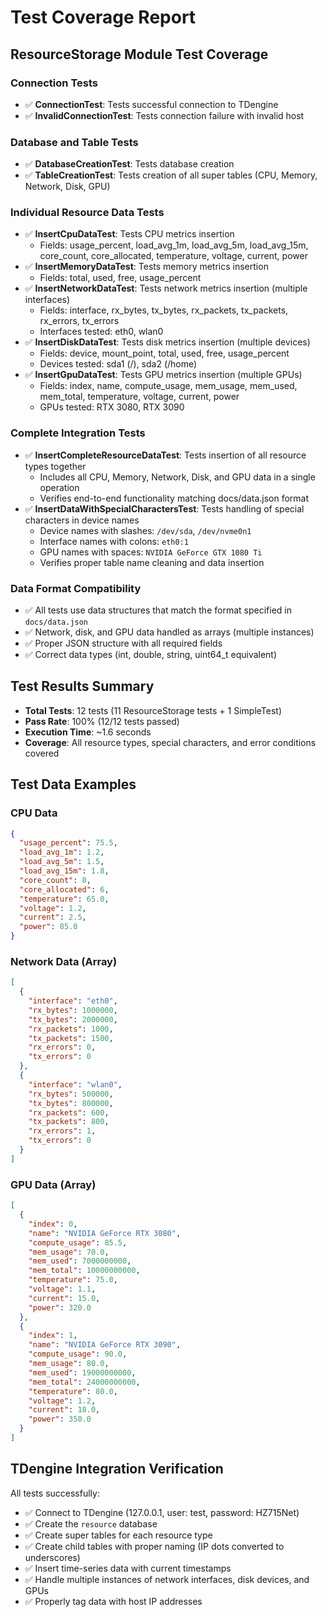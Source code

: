 # Test Coverage Report

## ResourceStorage Module Test Coverage

### Connection Tests
- ✅ **ConnectionTest**: Tests successful connection to TDengine
- ✅ **InvalidConnectionTest**: Tests connection failure with invalid host

### Database and Table Tests
- ✅ **DatabaseCreationTest**: Tests database creation
- ✅ **TableCreationTest**: Tests creation of all super tables (CPU, Memory, Network, Disk, GPU)

### Individual Resource Data Tests
- ✅ **InsertCpuDataTest**: Tests CPU metrics insertion
  - Fields: usage_percent, load_avg_1m, load_avg_5m, load_avg_15m, core_count, core_allocated, temperature, voltage, current, power
- ✅ **InsertMemoryDataTest**: Tests memory metrics insertion
  - Fields: total, used, free, usage_percent
- ✅ **InsertNetworkDataTest**: Tests network metrics insertion (multiple interfaces)
  - Fields: interface, rx_bytes, tx_bytes, rx_packets, tx_packets, rx_errors, tx_errors
  - Interfaces tested: eth0, wlan0
- ✅ **InsertDiskDataTest**: Tests disk metrics insertion (multiple devices)
  - Fields: device, mount_point, total, used, free, usage_percent
  - Devices tested: sda1 (/), sda2 (/home)
- ✅ **InsertGpuDataTest**: Tests GPU metrics insertion (multiple GPUs)
  - Fields: index, name, compute_usage, mem_usage, mem_used, mem_total, temperature, voltage, current, power
  - GPUs tested: RTX 3080, RTX 3090

### Complete Integration Tests
- ✅ **InsertCompleteResourceDataTest**: Tests insertion of all resource types together
  - Includes all CPU, Memory, Network, Disk, and GPU data in a single operation
  - Verifies end-to-end functionality matching docs/data.json format
- ✅ **InsertDataWithSpecialCharactersTest**: Tests handling of special characters in device names
  - Device names with slashes: `/dev/sda`, `/dev/nvme0n1`
  - Interface names with colons: `eth0:1`
  - GPU names with spaces: `NVIDIA GeForce GTX 1080 Ti`
  - Verifies proper table name cleaning and data insertion

### Data Format Compatibility
- ✅ All tests use data structures that match the format specified in `docs/data.json`
- ✅ Network, disk, and GPU data handled as arrays (multiple instances)
- ✅ Proper JSON structure with all required fields
- ✅ Correct data types (int, double, string, uint64_t equivalent)

## Test Results Summary
- **Total Tests**: 12 tests (11 ResourceStorage tests + 1 SimpleTest)
- **Pass Rate**: 100% (12/12 tests passed)
- **Execution Time**: ~1.6 seconds
- **Coverage**: All resource types, special characters, and error conditions covered

## Test Data Examples

### CPU Data
```json
{
  "usage_percent": 75.5,
  "load_avg_1m": 1.2,
  "load_avg_5m": 1.5,
  "load_avg_15m": 1.8,
  "core_count": 8,
  "core_allocated": 6,
  "temperature": 65.0,
  "voltage": 1.2,
  "current": 2.5,
  "power": 85.0
}
```

### Network Data (Array)
```json
[
  {
    "interface": "eth0",
    "rx_bytes": 1000000,
    "tx_bytes": 2000000,
    "rx_packets": 1000,
    "tx_packets": 1500,
    "rx_errors": 0,
    "tx_errors": 0
  },
  {
    "interface": "wlan0",
    "rx_bytes": 500000,
    "tx_bytes": 800000,
    "rx_packets": 600,
    "tx_packets": 800,
    "rx_errors": 1,
    "tx_errors": 0
  }
]
```

### GPU Data (Array)
```json
[
  {
    "index": 0,
    "name": "NVIDIA GeForce RTX 3080",
    "compute_usage": 85.5,
    "mem_usage": 70.0,
    "mem_used": 7000000000,
    "mem_total": 10000000000,
    "temperature": 75.0,
    "voltage": 1.1,
    "current": 15.0,
    "power": 320.0
  },
  {
    "index": 1,
    "name": "NVIDIA GeForce RTX 3090",
    "compute_usage": 90.0,
    "mem_usage": 80.0,
    "mem_used": 19000000000,
    "mem_total": 24000000000,
    "temperature": 80.0,
    "voltage": 1.2,
    "current": 18.0,
    "power": 350.0
  }
]
```

## TDengine Integration Verification

All tests successfully:
- ✅ Connect to TDengine (127.0.0.1, user: test, password: HZ715Net)
- ✅ Create the `resource` database
- ✅ Create super tables for each resource type
- ✅ Create child tables with proper naming (IP dots converted to underscores)
- ✅ Insert time-series data with current timestamps
- ✅ Handle multiple instances of network interfaces, disk devices, and GPUs
- ✅ Properly tag data with host IP addresses